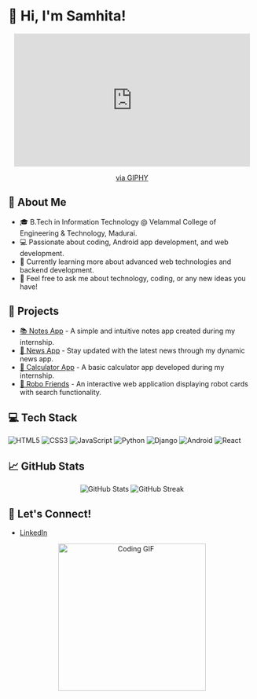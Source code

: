 # 👋 Hi, I'm Samhita!

<div align="center">
  <iframe src="https://giphy.com/embed/YemMpwy0S6SHzXyhND" width="480" height="271" style="" frameBorder="0" class="giphy-embed" allowFullScreen></iframe><p><a href="https://giphy.com/gifs/crybabiesmagictears-bff-bebesllorones-bebsllorones-YemMpwy0S6SHzXyhND">via GIPHY</a></p>
</div>

## 🚀 About Me
- 🎓 B.Tech in Information Technology @ Velammal College of Engineering & Technology, Madurai.
- 💻 Passionate about coding, Android app development, and web development.
- 🌱 Currently learning more about advanced web technologies and backend development.
- 💬 Feel free to ask me about technology, coding, or any new ideas you have!

## 💼 Projects
- [📚 Notes App](#) - A simple and intuitive notes app created during my internship.
- [📰 News App](#) - Stay updated with the latest news through my dynamic news app.
- [🔢 Calculator App](#) - A basic calculator app developed during my internship.
- [📖 Robo Friends](#) - An interactive web application displaying robot cards with search functionality.

## 💻 Tech Stack
![HTML5](https://img.shields.io/badge/HTML5-E34F26?style=flat-square&logo=html5&logoColor=white)
![CSS3](https://img.shields.io/badge/CSS3-1572B6?style=flat-square&logo=css3&logoColor=white)
![JavaScript](https://img.shields.io/badge/JavaScript-F7DF1E?style=flat-square&logo=javascript&logoColor=black)
![Python](https://img.shields.io/badge/Python-3776AB?style=flat-square&logo=python&logoColor=white)
![Django](https://img.shields.io/badge/Django-092E20?style=flat-square&logo=django&logoColor=white)
![Android](https://img.shields.io/badge/Android-3DDC84?style=flat-square&logo=android&logoColor=white)
![React](https://img.shields.io/badge/React-61DAFB?style=flat-square&logo=react&logoColor=black)

## 📈 GitHub Stats
<div align="center">
  <img src="https://github-readme-stats.vercel.app/api?username=samhitamahe&show_icons=true&theme=radical" alt="GitHub Stats">
  <img src="https://github-readme-streak-stats.herokuapp.com/?user=samhitamahe&theme=radical" alt="GitHub Streak">
</div>

## 🌟 Let's Connect!
- [LinkedIn](https://www.linkedin.com/in/samhitamahe)

<div align="center">
  <img src="https://media.giphy.com/media/l41lVz8x8cZha7k1i/giphy.gif" alt="Coding GIF" width="300">
</div>
